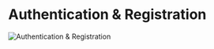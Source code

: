 # Authentication & Registration

![Authentication & Registration](../assets/auth_registration_service.jpg)